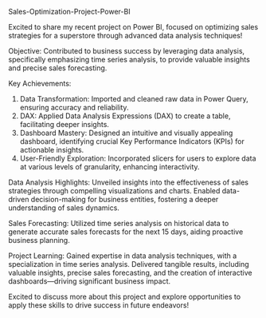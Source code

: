Sales-Optimization-Project-Power-BI

Excited to share my recent project on Power BI, focused on optimizing sales strategies for a superstore through advanced data analysis techniques!

Objective:
Contributed to business success by leveraging data analysis, specifically emphasizing time series analysis, to provide valuable insights and precise sales forecasting.

Key Achievements:
1. Data Transformation: Imported and cleaned raw data in Power Query, ensuring accuracy and reliability.
2. DAX: Applied Data Analysis Expressions (DAX) to create a table, facilitating deeper insights.
3. Dashboard Mastery: Designed an intuitive and visually appealing dashboard, identifying crucial Key Performance Indicators (KPIs) for actionable insights.
4. User-Friendly Exploration: Incorporated slicers for users to explore data at various levels of granularity, enhancing interactivity.

Data Analysis Highlights:
Unveiled insights into the effectiveness of sales strategies through compelling visualizations and charts.
Enabled data-driven decision-making for business entities, fostering a deeper understanding of sales dynamics.

Sales Forecasting:
Utilized time series analysis on historical data to generate accurate sales forecasts for the next 15 days, aiding proactive business planning.

Project Learning:
Gained expertise in data analysis techniques, with a specialization in time series analysis. Delivered tangible results, including valuable insights, precise sales forecasting, and the creation of interactive dashboards—driving significant business impact.

Excited to discuss more about this project and explore opportunities to apply these skills to drive success in future endeavors! 
